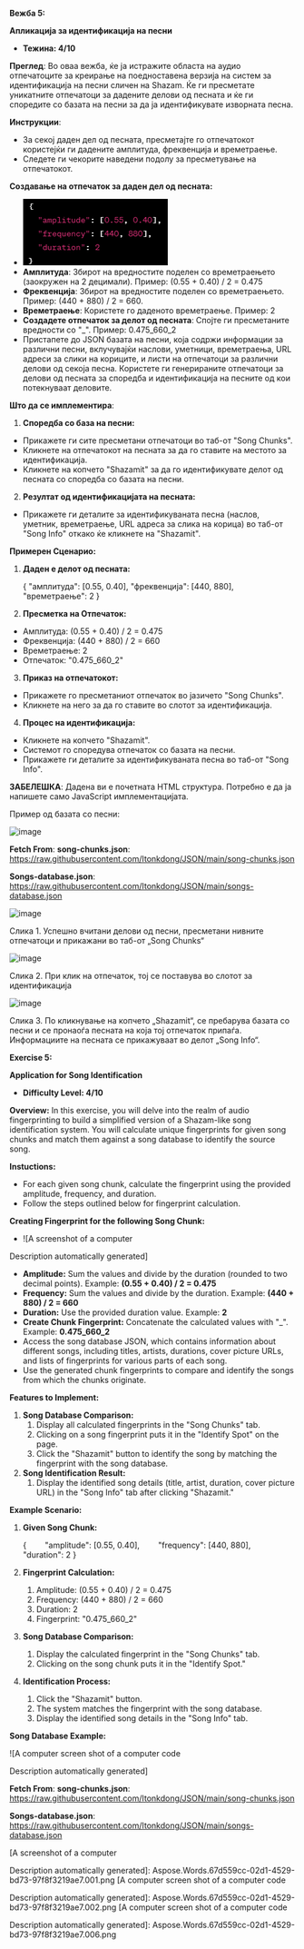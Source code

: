 ﻿**Вежба 5:** 

**Апликација за идентификација на песни** 

- **Тежина: 4/10** 

**Преглед**: Во оваа вежба, ќе ја истражите областа на аудио отпечатоците за креирање на поедноставена верзија на систем за идентификација на песни сличен на Shazam. Ќе ги пресметате уникатните отпечатоци за дадените делови од песната и ќе ги споредите со базата на песни за да ја идентификувате изворната песна. 

**Инструкции**:  

- За секој даден дел од песната, пресметајте го отпечатокот користејќи ги дадените амплитуда, фреквенција и времетраење.  
- Следете ги чекорите наведени подолу за пресметување на отпечатокот. 

**Создавање на отпечаток за даден дел од песната:**   

- ![image](Content/readme-images/Aspose.Words.67d559cc-02d1-4529-bd73-97f8f3219ae7.001.png)
- **Амплитуда**: Збирот на вредностите поделен со времетраењето (заокружен на 2 децимали). Пример: (0.55 + 0.40) / 2 = 0.475 
- **Фреквенција**: Збирот на вредностите поделен со времетраењето. Пример: (440 + 880) / 2 = 660.
- **Времетраење**: Користете го даденото времетраење. Пример: 2  
- **Создадете отпечаток за делот од песната**: Спојте ги пресметаните вредности со "\_". Пример: 0.475\_660\_2  
- Пристапете до JSON базата на песни, која содржи информации за различни песни, вклучувајќи наслови, уметници, времетраења, URL адреси за слики на кориците, и листи на отпечатоци за различни делови од секоја песна.  Користете ги генерираните отпечатоци за делови од песната за споредба и идентификација на песните од кои потекнуваат деловите.

**Што да се имплементира**:

1. **Споредба со база на песни:**  
- Прикажете ги сите пресметани отпечатоци во таб-от "Song Chunks".  
- Кликнете на отпечатокот на песната за да го ставите на местото за идентификација.  
- Кликнете на копчето "Shazamit" за да го идентификувате делот од песната со споредба со базата на песни.
2. **Резултат од идентификацијата на песната:**  
- Прикажете ги деталите за идентификуваната песна (наслов, уметник, времетраење, URL адреса за слика на корица) во таб-от "Song Info" откако ќе кликнете на "Shazamit". 

**Примерен Сценарио:**

1. **Даден e делот од песната:** 

   { "амплитуда": [0.55, 0.40], "фреквенција": [440, 880], "времетраење": 2 }

2. **Пресметка на Отпечаток:**  
- Амплитуда: (0.55 + 0.40) / 2 = 0.475 
- Фреквенција: (440 + 880) / 2 = 660  
- Времетраење: 2  
- Отпечаток: "0.475\_660\_2"
3. **Приказ на отпечатокот:** 
- Прикажете го пресметаниот отпечаток во јазичето "Song Chunks".  
- Кликнете на него за да го ставите во слотот за идентификација.
4. **Процес на идентификација:**  
- Кликнете на копчето "Shazamit".  
- Системот го споредува отпечаток со базата на песни.  
- Прикажете ги деталите за идентификуваната песна во таб-от "Song Info".

**ЗАБЕЛЕШКА**: Дадена ви е почетната HTML структура. Потребно е да ја напишете само JavaScript имплементацијата.

Пример од базата со песни:

![image](Content/readme-images/Aspose.Words.67d559cc-02d1-4529-bd73-97f8f3219ae7.002.png)

**Fetch From**:
**song-chunks.json**: <https://raw.githubusercontent.com/Itonkdong/JSON/main/song-chunks.json>

**Songs-database.json**: https://raw.githubusercontent.com/Itonkdong/JSON/main/songs-database.json

![image](Content/readme-images/Aspose.Words.67d559cc-02d1-4529-bd73-97f8f3219ae7.003.png)

Слика 1. Успешно вчитани делови од песни, пресметани нивните отпечатоци и прикажани во таб-от „Song Chunks“

![image](Content/readme-images/Aspose.Words.67d559cc-02d1-4529-bd73-97f8f3219ae7.004.png)

Слика 2. При клик на отпечаток, тој се поставува во слотот за идентификација

![image](Content/readme-images/Aspose.Words.67d559cc-02d1-4529-bd73-97f8f3219ae7.005.png)

Слика 3. По кликнување на копчето „Shazamit“, се пребарува базата со песни и се пронаоѓа песната на која тој отпечаток припаѓа. Информациите на песната се прикажуваат во делот „Song Info“.

<a name="_hlk158293802"></a>**Exercise 5:** 

**Application for Song Identification**

- **Difficulty Level: 4/10**

**Overview:** In this exercise, you will delve into the realm of audio fingerprinting to build a simplified version of a Shazam-like song identification system. You will calculate unique fingerprints for given song chunks and match them against a song database to identify the source song.

**Instuctions:**

- For each given song chunk, calculate the fingerprint using the provided amplitude, frequency, and duration.
- Follow the steps outlined below for fingerprint calculation.

**Creating Fingerprint for the following Song Chunk:**

- ![A screenshot of a computer

Description automatically generated]
- **Amplitude:** Sum the values and divide by the duration (rounded to two decimal points). Example: **(0.55 + 0.40) / 2 = 0.475**
- **Frequency:** Sum the values and divide by the duration. Example: **(440 + 880) / 2 = 660**
- **Duration:** Use the provided duration value. Example: **2**
- **Create Chunk Fingerprint:** Concatenate the calculated values with "\_". Example: **0.475\_660\_2**
- Access the song database JSON, which contains information about different songs, including titles, artists, durations, cover picture URLs, and lists of fingerprints for various parts of each song.
- Use the generated chunk fingerprints to compare and identify the songs from which the chunks originate.

**Features to Implement:** 

1. **Song Database Comparison:**
   1. Display all calculated fingerprints in the "Song Chunks" tab.
   1. Clicking on a song fingerprint puts it in the "Identify Spot" on the page.
   1. Click the "Shazamit" button to identify the song by matching the fingerprint with the song database.
1. **Song Identification Result:**
   1. Display the identified song details (title, artist, duration, cover picture URL) in the "Song Info" tab after clicking "Shazamit."

**Example Scenario:**

1. **Given Song Chunk:**

   {
   `    `"amplitude": [0.55, 0.40],
   `    `"frequency": [440, 880],
   `    `"duration": 2
   }

1. **Fingerprint Calculation:**
   1. Amplitude: (0.55 + 0.40) / 2 = 0.475
   1. Frequency: (440 + 880) / 2 = 660
   1. Duration: 2
   1. Fingerprint: "0.475\_660\_2"
1. **Song Database Comparison:**
   1. Display the calculated fingerprint in the "Song Chunks" tab.
   1. Clicking on the song chunk puts it in the "Identify Spot."
1. **Identification Process:**
   1. Click the "Shazamit" button.
   1. The system matches the fingerprint with the song database.
   1. Display the identified song details in the "Song Info" tab.

**Song Database Example:**

![A computer screen shot of a computer code

Description automatically generated]

**Fetch From**:
**song-chunks.json**: <https://raw.githubusercontent.com/Itonkdong/JSON/main/song-chunks.json>

**Songs-database.json**: https://raw.githubusercontent.com/Itonkdong/JSON/main/songs-database.json

[A screenshot of a computer

Description automatically generated]: Aspose.Words.67d559cc-02d1-4529-bd73-97f8f3219ae7.001.png
[A computer screen shot of a computer code

Description automatically generated]: Aspose.Words.67d559cc-02d1-4529-bd73-97f8f3219ae7.002.png
[A computer screen shot of a computer code

Description automatically generated]: Aspose.Words.67d559cc-02d1-4529-bd73-97f8f3219ae7.006.png
